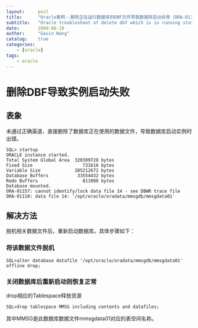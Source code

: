 ```yaml
---
layout:     post
title:      "Oracle案例--删除正在运行数据库的DBF文件导致数据库启动异常（ORA-01157，ORA-01110）"
subtitle:   "Oracle troubleshoot of delete dbf which is in running status"
date:       2009-06-19
author:     "Gavin Wang"
catalog:    true
categories:
    - [oracle]
tags:
    - oracle
---
```


# 删除DBF导致实例启动失败

## 表象

未通过正确渠道、直接删除了数据库正在使用的数据文件，导致数据库启动实例时出错。

```shell
SQL> startup
ORACLE instance started.
Total System Global Area  320309728 bytes
Fixed Size                   731616 bytes
Variable Size             285212672 bytes
Database Buffers           33554432 bytes
Redo Buffers                 811008 bytes
Database mounted.
ORA-01157: cannot identify/lock data file 14 - see DBWR trace file
ORA-01110: data file 14: '/opt/oracle/oradata/mmsgdb/mmsgdata01'
```

## 解决方法

脱机相关数据文件后，重新启动数据库。具体步骤如下：

### 将该数据文件脱机

```shell
SQL>alter database datafile '/opt/oracle/oradata/mmsgdb/mmsgdata01' offline drop;
```

### 关闭数据库后重新启动则恢复正常

drop相应的Tablespace释放资源

```shell
SQL>drop tablespace MMSG including contents and datafiles;
```

其中MMSG是此数据库数据文件mmsgdata01对应的表空间名称。

